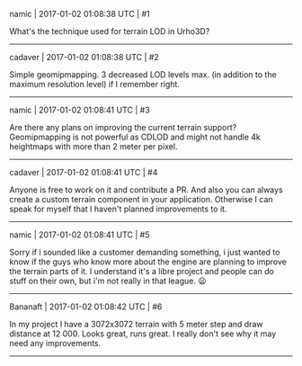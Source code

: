 namic | 2017-01-02 01:08:38 UTC | #1

What's the technique used for terrain LOD in Urho3D?

-------------------------

cadaver | 2017-01-02 01:08:38 UTC | #2

Simple geomipmapping. 3 decreased LOD levels max. (in addition to the maximum resolution level) if I remember right.

-------------------------

namic | 2017-01-02 01:08:41 UTC | #3

Are there any plans on improving the current terrain support? Geomipmapping is not powerful as CDLOD and might not handle 4k heightmaps with more than 2 meter per pixel.

-------------------------

cadaver | 2017-01-02 01:08:41 UTC | #4

Anyone is free to work on it and contribute a PR. And also you can always create a custom terrain component in your application. Otherwise I can speak for myself that I haven't planned improvements to it.

-------------------------

namic | 2017-01-02 01:08:41 UTC | #5

Sorry if i sounded like a customer demanding something, i just wanted to know if the guys who know more about the engine are planning to improve the terrain parts of it. I understand it's a libre project and people can do stuff on their own, but i'm not really in that league. :frowning:

-------------------------

Bananaft | 2017-01-02 01:08:42 UTC | #6

In my project I have a 3072x3072 terrain with 5 meter step and draw distance at 12 000. Looks great, runs great. I really don't see why it may need any improvements.

-------------------------

